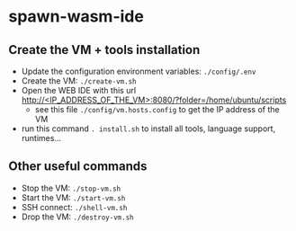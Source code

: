 # spawn-wasm-ide

## Create the VM + tools installation

- Update the configuration environment variables: `./config/.env`
- Create the VM: `./create-vm.sh`
- Open the WEB IDE with this url [http://<IP_ADDRESS_OF_THE_VM>:8080/?folder=/home/ubuntu/scripts](http://<IP_ADDRESS_OF_THE_VM>:8080/?folder=/home/ubuntu/scripts)
  - see this file `./config/vm.hosts.config` to get the IP address of the VM
- run this command `. install.sh` to install all tools, language support, runtimes...

## Other useful commands

- Stop the VM: `./stop-vm.sh`
- Start the VM: `./start-vm.sh`
- SSH connect: `./shell-vm.sh`
- Drop the VM: `./destroy-vm.sh`